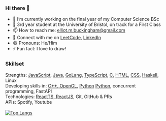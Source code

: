 ### Hi there 👋
- 🔭 I’m currently working on the final year of my Computer Science BSc
- 💼 3rd year student at the University of Bristol, on track for a First Class
- 📫 How to reach me: elliot.m.buckingham@gmail.com
- 🔗 Connect with me on [LeetCode](https://leetcode.com/elliotmb/), [LinkedIn](https://www.linkedin.com/in/elliot-buckingham-1a595a19a/)
- 😄 Pronouns: He/Him
- ⚡ Fun fact: I love to draw!
### Skillset
Strengths:  [JavaScript](https://github.com/elliot-mb/svg2dft), [Java](https://github.com/elliot-mb/recursive-gaussian), [GoLang](https://github.com/elliot-mb/pichat), [TypeScript](https://github.com/elliot-mb/tree-vis), [C](https://github.com/elliot-mb/hilbert-visualiser), [HTML](https://github.com/elliot-mb/custom-visualiser), [CSS](https://github.com/elliot-mb/elliot-mb.github.io), [Haskell](https://github.com/elliot-mb/points-to-polynomial), Linux\
Developing skills in: [C++, OpenGL](https://github.com/elliot-mb/pid_simulator), [Python](https://github.com/elliot-mb/playlist-puller) [Python](https://github.com/elliot-mb/utility-scripts), concurrent programming, FastAPI\
Technologies: [ReactTS, ReactJS](https://github.com/elliot-mb/elliot-mb.github.io), Git, GitHub & PRs\
APIs: Spotify, Youtube
\
\
[![Top Langs](https://github-readme-stats.vercel.app/api/top-langs/?username=elliot-mb&layout=compact&exclude_repo=elliot-mb,elliot-mb.github.io,seihou-catalogue,cloud-docs,audio-visualiser)](https://github.com/anuraghazra/github-readme-stats)







